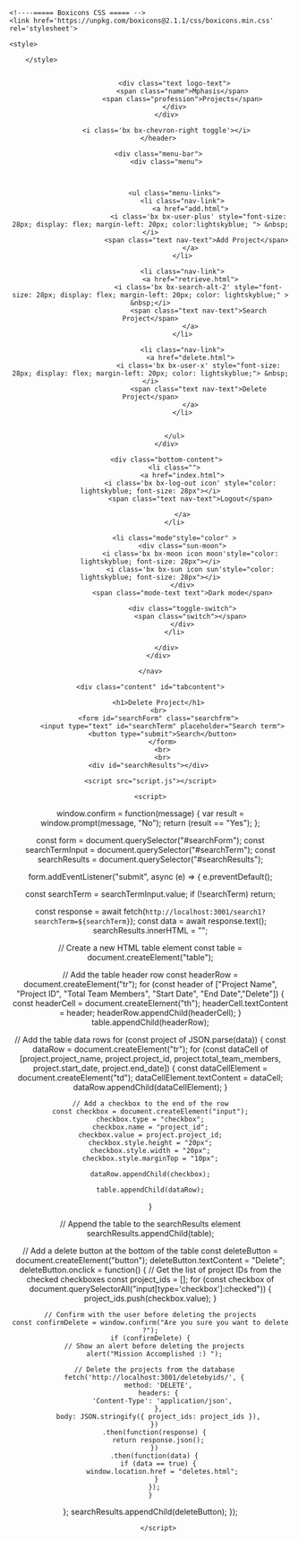 <html lang="en">
<head>
    <meta charset="UTF-8">
    <meta name="viewport" content="width=device-width, initial-scale=1.0">
    <title>Retrieve</title>
    <link rel="stylesheet" href="style.css">
   
    <!----===== Boxicons CSS ===== -->
    <link href='https://unpkg.com/boxicons@2.1.1/css/boxicons.min.css' rel='stylesheet'>

    <style>
        
        </style>


</head>
<body>
    <nav class="sidebar close">
        <header>
            <div class="image-text">
                <span class="image">
                    <img src="logo.jpg" alt="">
                </span>

                <div class="text logo-text">
                    <span class="name">Mphasis</span>
                    <span class="profession">Projects</span>
                </div>
            </div>

            <i class='bx bx-chevron-right toggle'></i>
        </header>

        <div class="menu-bar">
            <div class="menu">

              

                <ul class="menu-links">
                    <li class="nav-link">
                        <a href="add.html">
                            <i class='bx bx-user-plus' style="font-size: 28px; display: flex; margin-left: 20px; color:lightskyblue; "> &nbsp;</i>
                           <span class="text nav-text">Add Project</span>
                        </a>
                    </li>
                    
                    <li class="nav-link">
                        <a href="retrieve.html">
                            <i class='bx bx-search-alt-2' style="font-size: 28px; display: flex; margin-left: 20px; color: lightskyblue;" > &nbsp;</i>
                            <span class="text nav-text">Search Project</span>
                        </a>
                    </li>

                    <li class="nav-link">
                        <a href="delete.html">
                            <i class='bx bx-user-x' style="font-size: 28px; display: flex; margin-left: 20px; color: lightskyblue;"> &nbsp;</i>
                            <span class="text nav-text">Delete Project</span>
                        </a>
                    </li>

                    
                </ul>
            </div>

            <div class="bottom-content">
                <li class="">
                    <a href="index.html">
                        <i class='bx bx-log-out icon' style="color: lightskyblue; font-size: 28px"></i>
                        <span class="text nav-text">Logout</span>
                        
                    </a>
                </li>

                <li class="mode"style="color" >
                    <div class="sun-moon">
                        <i class='bx bx-moon icon moon'style="color: lightskyblue; font-size: 28px"></i>
                        <i class='bx bx-sun icon sun'style="color: lightskyblue; font-size: 28px"></i>
                    </div>
                    <span class="mode-text text">Dark mode</span>

                    <div class="toggle-switch">
                        <span class="switch"></span>
                    </div>
                </li>
                
            </div>
        </div>

    </nav>

    <div class="content" id="tabcontent">
        
        <h1>Delete Project</h1>
        <br>
        <form id="searchForm" class="searchfrm">
          <input type="text" id="searchTerm" placeholder="Search term">
          <button type="submit">Search</button>
          </form>
          <br>
          <br>
          <div id="searchResults"></div>       
  </div>

    
    <script src="script.js"></script>

    <script>
window.confirm = function(message) {
  var result = window.prompt(message, "No");
  return (result == "Yes");
};

const form = document.querySelector("#searchForm");
const searchTermInput = document.querySelector("#searchTerm");
const searchResults = document.querySelector("#searchResults");

form.addEventListener("submit", async (e) => {
  e.preventDefault();

  const searchTerm = searchTermInput.value;
  if (!searchTerm) return;

  const response = await fetch(`http://localhost:3001/search1?searchTerm=${searchTerm}`);
  const data = await response.text();
  searchResults.innerHTML = "";

  // Create a new HTML table element
  const table = document.createElement("table");

  // Add the table header row
  const headerRow = document.createElement("tr");
  for (const header of ["Project Name", "Project ID", "Total Team Members", "Start Date", "End Date","Delete"]) {
    const headerCell = document.createElement("th");
    headerCell.textContent = header;
    headerRow.appendChild(headerCell);
  }
  table.appendChild(headerRow);

  // Add the table data rows
  for (const project of JSON.parse(data)) {
    const dataRow = document.createElement("tr");
    for (const dataCell of [project.project_name, project.project_id, project.total_team_members, project.start_date, project.end_date]) {
      const dataCellElement = document.createElement("td");
      dataCellElement.textContent = dataCell;
      dataRow.appendChild(dataCellElement);
    }

    // Add a checkbox to the end of the row
    const checkbox = document.createElement("input");
    checkbox.type = "checkbox";
    checkbox.name = "project_id";
    checkbox.value = project.project_id;
    checkbox.style.height = "20px";
    checkbox.style.width = "20px";
    checkbox.style.marginTop = "10px";

    dataRow.appendChild(checkbox);

    table.appendChild(dataRow);
  }

  // Append the table to the searchResults element
  searchResults.appendChild(table);

  // Add a delete button at the bottom of the table
  const deleteButton = document.createElement("button");
  deleteButton.textContent = "Delete";
  deleteButton.onclick = function() {
    // Get the list of project IDs from the checked checkboxes
    const project_ids = [];
    for (const checkbox of document.querySelectorAll("input[type='checkbox']:checked")) {
      project_ids.push(checkbox.value);
    }

    // Confirm with the user before deleting the projects
    const confirmDelete = window.confirm("Are you sure you want to delete ?");
    if (confirmDelete) {
      // Show an alert before deleting the projects
      alert("Mission Accomplished :) ");

      // Delete the projects from the database
      fetch('http://localhost:3001/deletebyids/', {
        method: 'DELETE',
        headers: {
          'Content-Type': 'application/json',
        },
        body: JSON.stringify({ project_ids: project_ids }),
      })
      .then(function(response) {
        return response.json();
      })
      .then(function(data) {
        if (data == true) {
          window.location.href = "deletes.html";
        } 
      });
    }
  };
  searchResults.appendChild(deleteButton);
});


        </script>
</body>
</html>
